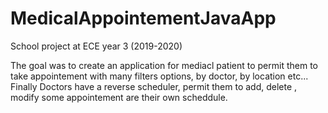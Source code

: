 # MedicalAppointementJavaApp
School project at ECE year 3 (2019-2020)

The goal was to create an application for mediacl patient to permit them to take appointement with many filters options,
by doctor, by location etc...
Finally Doctors have a reverse scheduler, permit them to add, delete , modify some appointement are their own scheddule.
